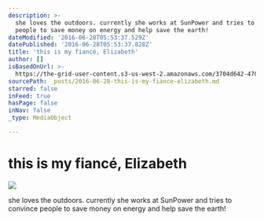 ```yaml
---
description: >-
  she loves the outdoors. currently she works at SunPower and tries to convince
  people to save money on energy and help save the earth!
dateModified: '2016-06-28T05:53:37.529Z'
datePublished: '2016-06-28T05:53:37.828Z'
title: 'this is my fiancé, Elizabeth'
author: []
isBasedOnUrl: >-
  https://the-grid-user-content.s3-us-west-2.amazonaws.com/3704d642-470f-433b-9ea5-19ab3754f89f.jpg
sourcePath: _posts/2016-06-28-this-is-my-fiance-elizabeth.md
starred: false
inFeed: true
hasPage: false
inNav: false
_type: MediaObject

---
```

# this is my fiancé, Elizabeth
![](https://the-grid-user-content.s3-us-west-2.amazonaws.com/3704d642-470f-433b-9ea5-19ab3754f89f.jpg)

she loves the outdoors. currently she works at SunPower and tries to convince people to save money on energy and help save the earth!